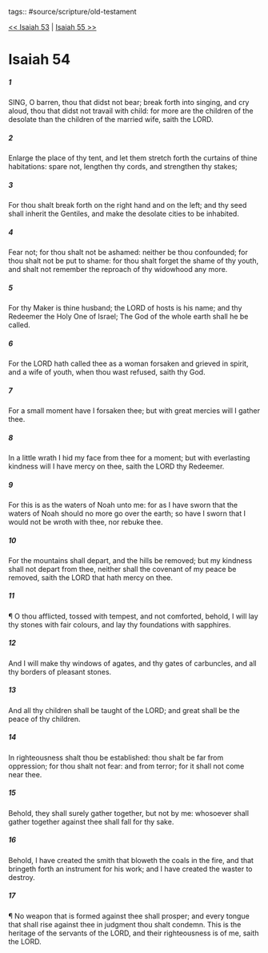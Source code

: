 tags:: #source/scripture/old-testament

[<< Isaiah 53](/Old_Testament/23_Isaiah/Isaiah_53.md) | [Isaiah 55 >>](/Old_Testament/23_Isaiah/Isaiah_55.md)

# Isaiah 54

##### 1

SING, O barren, thou that didst not bear; break forth into singing, and cry aloud, thou that didst not travail with child: for more are the children of the desolate than the children of the married wife, saith the LORD.

##### 2

Enlarge the place of thy tent, and let them stretch forth the curtains of thine habitations: spare not, lengthen thy cords, and strengthen thy stakes;

##### 3

For thou shalt break forth on the right hand and on the left; and thy seed shall inherit the Gentiles, and make the desolate cities to be inhabited.

##### 4

Fear not; for thou shalt not be ashamed: neither be thou confounded; for thou shalt not be put to shame: for thou shalt forget the shame of thy youth, and shalt not remember the reproach of thy widowhood any more.

##### 5

For thy Maker is thine husband; the LORD of hosts is his name; and thy Redeemer the Holy One of Israel; The God of the whole earth shall he be called.

##### 6

For the LORD hath called thee as a woman forsaken and grieved in spirit, and a wife of youth, when thou wast refused, saith thy God.

##### 7

For a small moment have I forsaken thee; but with great mercies will I gather thee.

##### 8

In a little wrath I hid my face from thee for a moment; but with everlasting kindness will I have mercy on thee, saith the LORD thy Redeemer.

##### 9

For this is as the waters of Noah unto me: for as I have sworn that the waters of Noah should no more go over the earth; so have I sworn that I would not be wroth with thee, nor rebuke thee.

##### 10

For the mountains shall depart, and the hills be removed; but my kindness shall not depart from thee, neither shall the covenant of my peace be removed, saith the LORD that hath mercy on thee.

##### 11

¶ O thou afflicted, tossed with tempest, and not comforted, behold, I will lay thy stones with fair colours, and lay thy foundations with sapphires.

##### 12

And I will make thy windows of agates, and thy gates of carbuncles, and all thy borders of pleasant stones.

##### 13

And all thy children shall be taught of the LORD; and great shall be the peace of thy children.

##### 14

In righteousness shalt thou be established: thou shalt be far from oppression; for thou shalt not fear: and from terror; for it shall not come near thee.

##### 15

Behold, they shall surely gather together, but not by me: whosoever shall gather together against thee shall fall for thy sake.

##### 16

Behold, I have created the smith that bloweth the coals in the fire, and that bringeth forth an instrument for his work; and I have created the waster to destroy.

##### 17

¶ No weapon that is formed against thee shall prosper; and every tongue that shall rise against thee in judgment thou shalt condemn. This is the heritage of the servants of the LORD, and their righteousness is of me, saith the LORD.
